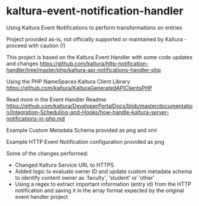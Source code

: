 # kaltura-event-notification-handler
Using Kaltura Event Notifications to perform transformations on entries

Project provided as-is, not officially supported or maintained by Kaltura - proceed with caution (!)

This project is based on the Kaltura Event Handler with some code updates and changes
https://github.com/kaltura/http-notification-handler/tree/master/php/kaltura-api-notifications-handler-php

Using the PHP NameSpaces Kaltura Client Library
https://github.com/kaltura/KalturaGeneratedAPIClientsPHP

Read more in the Event Handler Readme
https://github.com/kaltura/DeveloperPortalDocs/blob/master/documentation/Integration-Scheduling-and-Hooks/how-handle-kaltura-server-notifications-in-php.md 

Example Custom Metadata Schema provided as png and xml

Example HTTP Event Notification configuration  provided as png

Some of the changes performed:
- Changed Kaltura Service URL to HTTPS
- Added logic to evaluate owner ID and update custom metadata schema to identify content owner as 'faculty', 'student' or 'other'
- Using a regex to extract important information (entry id) from the HTTP notification and saving it in the array format expected by the original event handler project
